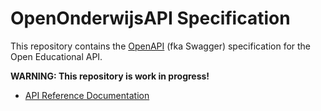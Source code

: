 # OpenOnderwijsAPI Specification

This repository contains the [OpenAPI](https://github.com/OAI/OpenAPI-Specification) (fka Swagger) specification for the Open Educational API.

**WARNING: This repository is work in progress!** 

* [API Reference Documentation](https://rawgit.com/OpenOnderwijsAPI/OpenOnderwijsAPI-Spec/v1/docs.html)
